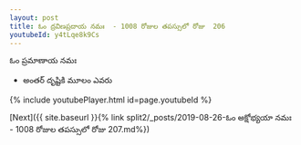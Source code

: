 ```yaml
---
layout: post
title: ఓం ద్రవిణప్రదాయ నమః  - 1008 రోజుల తపస్సులో రోజు  206
youtubeId: y4tLqe8k9Cs
---
```

 
 
 ఓం ప్రమాణాయ నమః  
 
 -  అంతర్ దృష్టికి మూలం ఎవరు 
 
  
 
  
 
 
 
 
 
 


{% include youtubePlayer.html id=page.youtubeId %}
 
[Next]({{ site.baseurl }}{% link  split2/_posts/2019-08-26-ఓం అక్షోభ్యయా నమః  - 1008 రోజుల తపస్సులో రోజు  207.md%})
 
